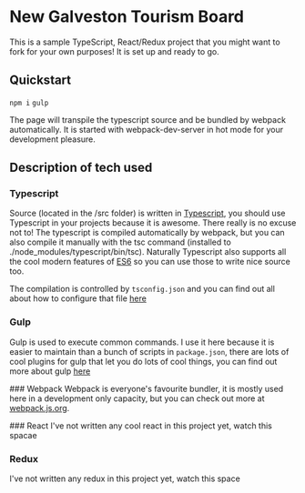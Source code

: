 # New Galveston Tourism Board

This is a sample TypeScript, React/Redux project that you might want to fork for your own purposes! It is set up and ready to go.

## Quickstart

`npm i`
`gulp`

The page will transpile the typescript source and be bundled by webpack automatically. It is started with webpack-dev-server in hot mode for your development pleasure.

## Description of tech used
### Typescript
Source (located in the /src folder) is written in [Typescript](https://www.typescriptlang.org/), you should use Typescript in your projects because it is awesome. There really is no excuse not to! The typescript is compiled automatically by webpack, but you can also compile it manually with the tsc command (installed to ./node_modules/typescript/bin/tsc). Naturally Typescript also supports all the cool modern features of [ES6](https://es6.io/) so you can use those to write nice source too.

The compilation is controlled by `tsconfig.json` and you can find out all about how to configure that file [here](https://www.typescriptlang.org/docs/handbook/tsconfig-json.html)

### Gulp
Gulp is used to execute common commands. I use it here because it is easier to maintain than a bunch of scripts in `package.json`, there are lots of cool plugins for gulp that let you do lots of cool things, you can find out more about gulp [here](https://gulpjs.com/)

### Webpack
Webpack is everyone's favourite bundler, it is mostly used here in a development only capacity, but you can check out more at [webpack.js.org](https://webpack.js.org).

### React
I've not written any cool react in this project yet, watch this spacae

### Redux
I've not written any redux in this project yet, watch this space
